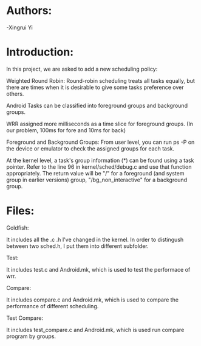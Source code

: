 
# Authors:
-Xingrui Yi

# Introduction:

In this project, we are asked to add a new scheduling policy:

Weighted Round Robin:
Round-robin scheduling treats all tasks equally, but there are
times when it is desirable to give some tasks preference over
others.

Android Tasks can be classified into foreground groups and
background groups.

WRR assigned more milliseconds as a time slice for foreground
groups. (In our problem, 100ms for fore and 10ms for back)

Foreground and Background Groups:
From user level, you can run ps -P on the device or emulator to check
the assigned groups for each task.

At the kernel level, a task's group information (*) can be found using a
task pointer. Refer to the line 96 in kernel/sched/debug.c and use that function appropriately. The return value will be "/" for a foreground (and system group in
earlier versions) group, "/bg_non_interactive" for a background group.

# Files:

Goldfish: 

It includes all the .c .h I've changed in the kernel. In order to distingush between two sched.h, I put them into different subfolder.

Test:

It includes test.c and Android.mk, which is used to test the performace of wrr.

Compare:

It includes compare.c and Android.mk, which is used to compare the performance of different scheduling.

Test Compare:

It includes test_compare.c and Android.mk, which is used run compare program by groups.